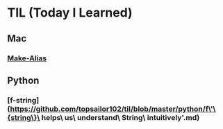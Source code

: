 # TIL (Today I Learned)

## Mac
### [Make-Alias](https://github.com/topsailor102/til/blob/master/mac/make-alias.md)

## Python
### [f-string](https://github.com/topsailor102/til/blob/master/python/f\'\{string\}\ helps\ us\ understand\ String\ intuitively\'.md)
